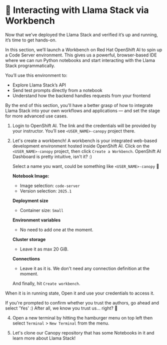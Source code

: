 # 📘 Interacting with Llama Stack via Workbench

Now that we’ve deployed the Llama Stack and verified it’s up and running, it’s time to get hands-on.

In this section, we’ll launch a Workbench on Red Hat OpenShift AI to spin up a Code Server environment. This gives us a powerful, browser-based IDE where we can run Python notebooks and start interacting with the Llama Stack programmatically.

You’ll use this environment to:

- Explore Llama Stack’s API
- Send test prompts directly from a notebook
- Understand how the backend handles requests from your frontend

By the end of this section, you'll have a better grasp of how to integrate Llama Stack into your own workflows and applications — and set the stage for more advanced use cases.

1. Login to OpenShift AI. The link and the credentials will be provided by your instructor. You’ll see `<USER_NAME>-canopy` project there. 

2. Let's create a workbench! A workbench is your integrated web-based development environment hosted inside OpenShift AI. Click on the `<USER_NAME>-canopy` project, then click `Create a Workbench`. OpenShift AI Dashboard is pretty intuitive, isn't it? :)

   Select a name you want, could be something like `<USER_NAME>-canopy` 🌳

    **Notebook Image:** 

    - Image selection: `code-server`
    - Version selection: `2025.1`
  
    **Deployment size**
    - Container size: `Small`

    **Environment variables**
    - No need to add one at the moment.

    **Cluster storage**
    - Leave it as max 20 GiB.

    **Connections**
    - Leave it as it is. We don't need any connection definition at the moment.

    And finally, hit `Create workbench`.

When it is in running state, Open it and use your credentials to access it.

  If you're prompted to confirm whether you trust the authors, go ahead and select 'Yes' :) After all, we know you trust us… right? 💚

4. Open a new terminal by hitting the hamburger menu on top left then select `Terminal` > `New Terminal` from the menu.

5. Let's clone our Canopy repository that has some Notebooks in it and learn more about Llama Stack!
<!-- 

### 🧩 What is Red Hat OpenShift AI?

OpenShift AI is Red Hat’s integrated AI/ML platform built on top of **OpenShift Container Platform**. It provides tools and infrastructure to:

* **Build** AI models quickly with preconfigured environments
* **Deploy** models as scalable, secure APIs using Kubernetes-native runtimes
* **Manage** AI workloads with built-in monitoring, autoscaling, and GPU scheduling
* **Collaborate** across teams with shared projects and IDEs

OpenShift AI abstracts away much of the complexity behind running AI workloads at scale so that data scientists, ML engineers, and developers can focus on what matters—building and improving intelligent applications.

### 🔍 What’s Inside Our OpenShift AI Environment?

For this enablement, you will work within a tailored OpenShift AI environment designed for experimentation and learning.

Here’s what you have _for now_:

#### 1️⃣ Data Science Project: `<USER_NAME>-canopy`

* A dedicated **Data Science project (namespace)** scoped just for you
* Acts as your playground to deploy, experiment, and test models for Canopy AI
* Isolated environment to avoid conflicts and enable focused work

#### 2️⃣ Connection for Model Container Images in Quay

* A configured **image pull secret** connecting your project to Red Hat’s Quay registry
* Enables your environment to pull container images that package AI models (like LLMs)
* Ensures seamless model deployment from trusted container sources

#### 3️⃣ Workbench: Your Cloud IDE

* An integrated **web-based development environment** hosted inside OpenShift AI
* Provides tools like terminals, code editors, and notebooks for building and testing AI workflows
* Allows you to write scripts, develop prompt playgrounds, and interact with deployed models without leaving the platform

 -->
